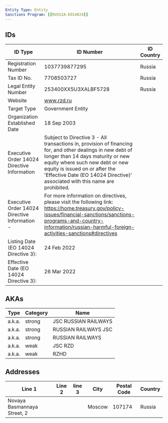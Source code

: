 ```yaml
---
Entity Type: Entity
Sanctions Program: [[RUSSIA-EO14024]]
---
```


## IDs
| ID Type | ID Number | ID Country |
|---------|-----------|------------|
| Registration Number | 1037739877295 | Russia |
| Tax ID No. | 7708503727 | Russia |
| Legal Entity Number | 253400XX5U3XALBF5728 | Russia |
| Website | www.rzd.ru |  |
| Target Type | Government Entity |  |
| Organization Established Date | 18 Sep 2003 |  |
| Executive Order 14024 Directive Information | Subject to Directive 3 - All transactions in, provision of financing for, and other dealings in new debt of longer than 14 days maturity or new equity where such new debt or new equity is issued on or after the 'Effective Date (EO 14024 Directive)' associated with this name are prohibited. |  |
| Executive Order 14024 Directive Information - | For more information on directives, please visit the following link: https://home.treasury.gov/policy-issues/financial-sanctions/sanctions-programs-and-country-information/russian-harmful-foreign-activities-sanctions#directives |  |
| Listing Date (EO 14024 Directive 3): | 24 Feb 2022 |  |
| Effective Date (EO 14024 Directive 3): | 26 Mar 2022 |  |


## AKAs
| Type | Category | Name      | 
|------|----------|-----------|
| a.k.a. | strong | JSC RUSSIAN RAILWAYS |
| a.k.a. | strong | RUSSIAN RAILWAYS JSC |
| a.k.a. | strong | RUSSIAN RAILWAYS |
| a.k.a. | weak | JSC RZD |
| a.k.a. | weak | RZHD |


## Addresses
| Line 1 | Line 2 | line 3 | City | Postal Code| Country | 
|--------|--------|--------|------|------------|---------|
| Novaya Basmannaya Street, 2 |  |  | Moscow | 107174 | Russia |


